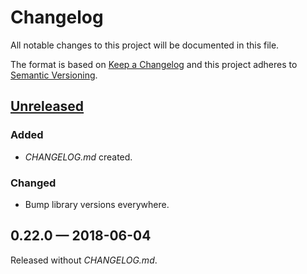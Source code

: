 # Changelog

All notable changes to this project will be documented in this file.

The format is based on [Keep a Changelog](http://keepachangelog.com)
and this project adheres to [Semantic Versioning](http://semver.org/spec/v2.0.0.html).


## [Unreleased]
### Added
- _CHANGELOG.md_ created.
### Changed
- Bump library versions everywhere.

## 0.22.0 — 2018-06-04
Released without _CHANGELOG.md_.


[Unreleased]: https://github.com/dryewo/cyrus/compare/0.22.0...HEAD
